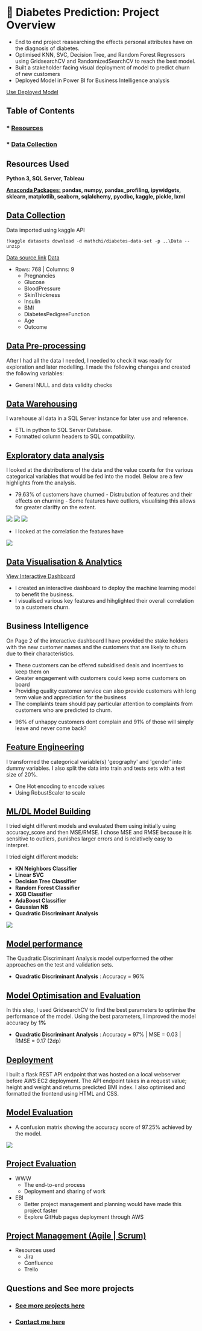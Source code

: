 # 🍫 Diabetes Prediction: Project Overview  
* End to end project reasearching the effects personal attributes have on the diagnosis of diabetes.
* Optimised KNN, SVC, Decision Tree, and Random Forest Regressors using GridsearchCV and RandomizedSearchCV to reach the best model. 
* Built a stakeholder facing visual deployment of model to predict churn of new customers 
* Deployed Model in Power BI for Business Intelligence analysis 


[Use Deployed Model](https://p7-diabetes-model.herokuapp.com/)

## Table of Contents 
### *   [Resources](#resources)
### *   [Data Collection](#DataCollection)

<a name="resources"></a>  

## Resources Used
**Python 3, SQL Server, Tableau** 

[**Anaconda Packages:**](requirements.txt) **pandas, numpy, pandas_profiling, ipywidgets, sklearn, matplotlib, seaborn, sqlalchemy, pyodbc, kaggle, pickle, lxml**   


<a name="DataCollection"></a>  

## [Data Collection](Code/P7_Code.ipynb)
Data imported using kaggle API <br>
```
!kaggle datasets download -d mathchi/diabetes-data-set -p ..\Data --unzip 
```
[Data source link](https://www.kaggle.com/mathchi/diabetes-data-set)
[Data](Data/diabetes.csv)
*  Rows: 768 | Columns: 9
    *   Pregnancies                   
    *   Glucose                      
    *   BloodPressure                 
    *   SkinThickness                 
    *   Insulin                      
    *   BMI                    
    *   DiabetesPedigreeFunction    
    *   Age                          
    *   Outcome                       


## [Data Pre-processing](Code/P7_Code.ipynb)
After I had all the data I needed, I needed to check it was ready for exploration and later modelling. I made the following changes and created the following variables:   
*   General NULL and data validity checks  


## [Data Warehousing](Code/P7_Code.ipynb)
I warehouse all data in a SQL Server instance for later use and reference.

*   ETL in python to SQL Server Database.
*   Formatted column headers to SQL compatibility.  

## [Exploratory data analysis](Code/P7_Code.ipynb) 
I looked at the distributions of the data and the value counts for the various categorical variables that would be fed into the model. Below are a few highlights from the analysis.
*   79.63% of customers have churned - Distrubution of features and their effects on churning - Some features have outliers, visualising this allows for greater clarifty on the extent. 
<img src="images/Churn_barchart_distrib.png" />
<img src="images/independentfeatures_distrib.png" />
<img src="images/boxplots.png" />

*   I looked at the correlation the features have
<img src="images/churn_correlation.png" />

## [Data Visualisation & Analytics](https://app.powerbi.com/view?r=eyJrIjoiNDExYjQ0OTUtNWI5MC00OTQ5LWFlYmUtYjNkMzE1YzE2NmE0IiwidCI6IjYyZWE3MDM0LWI2ZGUtNDllZS1iZTE1LWNhZThlOWFiYzdjNiJ9&pageName=ReportSection)
[View Interactive Dashboard](https://app.powerbi.com/view?r=eyJrIjoiNDExYjQ0OTUtNWI5MC00OTQ5LWFlYmUtYjNkMzE1YzE2NmE0IiwidCI6IjYyZWE3MDM0LWI2ZGUtNDllZS1iZTE1LWNhZThlOWFiYzdjNiJ9&pageName=ReportSection)
*   I created an interactive dashboard to deploy the machine learning model to benefit the business.
*   I visualised various key features and hihglighted their overall correlation to a customers churn. 

## Business Intelligence
On Page 2 of the interactive dashboard I have provided the stake holders with the new customer names and the customers that are likely to churn due to their characteristics.

*   These customers can be offered subsidised deals and incentives to keep them on
*   Greater engagement with customers could keep some customers on board 
*   Providing quality customer service can also provide customers with long term value and appreciation for the business
*   The complaints team should pay particular attention to complaints from customers who are predicted to churn.
- 96% of unhappy customers dont complain  and 91% of those will simply leave and never come back?

## [Feature Engineering](Code/P2_Code.ipynb) 
I transformed the categorical variable(s) 'geography' and 'gender' into dummy variables. I also split the data into train and tests sets with a test size of 20%.
*   One Hot encoding to encode values
*   Using RobustScaler to scale  

## [ML/DL Model Building](Code/P11_Code.ipynb)

I tried eight different models and evaluated them using initially using accuracy_score and then MSE/RMSE. I chose MSE and RMSE because it is sensitive to outliers, punishes larger errors and is relatively easy to interpret.   

I tried eight different models:
*   **KN Neighbors Classifier** 
*   **Linear SVC** 
*   **Decision Tree Classifier** 
*   **Random Forest Classifier**
*   **XGB Classifier** 
*   **AdaBoost Classifier**  
*   **Gaussian NB** 
*   **Quadratic Discriminant Analysis** 

<img src="images/Crossvalidation.png" />

## [Model performance](Code/P11_Code.ipynb)
The Quadratic Discriminant Analysis model outperformed the other approaches on the test and validation sets. 
*   **Quadratic Discriminant Analysis** : Accuracy = 96% 

## [Model Optimisation and Evaluation](Code/P11_Code.ipynb)
In this step, I used GridsearchCV to find the best parameters to optimise the performance of the model.
Using the best parameters, I improved the model accuracy by **1%**

*   **Quadratic Discriminant Analysis** : Accuracy = 97% | MSE = 0.03 | RMSE = 0.17 (2dp)


## [Deployment](https://app.powerbi.com/view?r=eyJrIjoiNDExYjQ0OTUtNWI5MC00OTQ5LWFlYmUtYjNkMzE1YzE2NmE0IiwidCI6IjYyZWE3MDM0LWI2ZGUtNDllZS1iZTE1LWNhZThlOWFiYzdjNiJ9&pageName=ReportSection)
I built a flask REST API endpoint that was hosted on a local webserver before AWS EC2 deployment. The API endpoint takes in a request value; height and weight and returns predicted BMI index. I also optimised and formatted the frontend using HTML and CSS. 

## [Model Evaluation](Code/P11_Code.ipynb)
*   A confusion matrix showing the accuracy score of 97.25% achieved by the model. 
<img src="images/Confusionmatrix.png" />


## [Project Evaluation](Presentation/P11Presentation.pptx) 
*   WWW
    *   The end-to-end process
    *   Deployment and sharing of work 
*   EBI 
    *   Better project management and planning would have made this project faster
    *   Explore GitHub pages deployment through AWS 

## [Project Management (Agile | Scrum)](https://www.atlassian.com/software/jira)
* Resources used
    * Jira
    * Confluence
    * Trello 

## Questions and See more projects    

* ### [See more projects here](https://github.com/MattithyahuData?tab=repositories)
* ### [Contact me here](mailto:theanalyticsolutions@gmail.com) 

